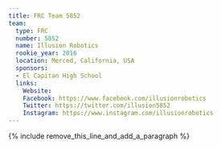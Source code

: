 ```yaml
---
title: FRC Team 5852
team:
  type: FRC
  number: 5852
  name: Illusion Robotics
  rookie_year: 2016
  location: Merced, California, USA
  sponsors:
  - El Capitan High School
  links:
    Website:
    Facebook: https://www.facebook.com/illusionrobotics
    Twitter: https://twitter.com/illusion5852
    Instagram: https://www.instagram.com/illusionrobotics
---
```


{% include remove_this_line_and_add_a_paragraph %}